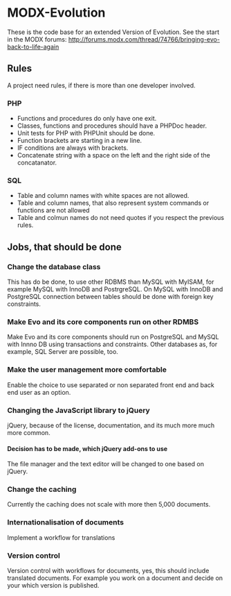 MODX-Evolution
==============

These is the code base for an extended Version of Evolution.
See the start in the MODX forums: http://forums.modx.com/thread/74766/bringing-evo-back-to-life-again

## Rules ##

A project need rules, if there is more than one developer involved.

### PHP ###
* Functions and procedures do only have one exit.
* Classes, functions and procedures should have a PHPDoc header.
* Unit tests for PHP with PHPUnit should be done.
* Function brackets are starting in a new line.
* IF conditions are always with brackets.
* Concatenate string with a space on the left and the right side of the concatanator.

### SQL ###
* Table and column names with white spaces are not allowed.
* Table and column names, that also represent system commands or functions are not allowed
* Table and colmun names do not need quotes if you respect the previous rules.

## Jobs, that should be done ##
### Change the database class ###
This has do be done, to use other RDBMS than MySQL with MyISAM, for example 
MySQL with InnoDB and PostrgreSQL. On MySQL with InnoDB and PostgreSQL connection
between tables should be done with foreign key constraints.

### Make Evo and its core components run on other RDMBS ###
Make Evo and its core components should run on PostgreSQL and MySQL with Innno DB using 
transactions and constraints. Other databases as, for example, SQL Server are possible, too.

### Make the user management more comfortable ###
Enable the choice to use separated or non separated front end and back end user as an option.

### Changing the JavaScript library to jQuery ###
jQuery, because of the license, documentation, and its much more much more common.

#### Decision has to be made, which jQuery add-ons to use ####
The file manager and the text editor will be changed to one based on jQuery.

### Change the caching ###
Currently the caching does not scale with more then 5,000 documents.

### Internationalisation of documents ###
Implement a workflow for translations

### Version control ###
Version control with workflows for documents, yes, this should include translated 
documents. For example you work on a document and decide on your which version is 
published.